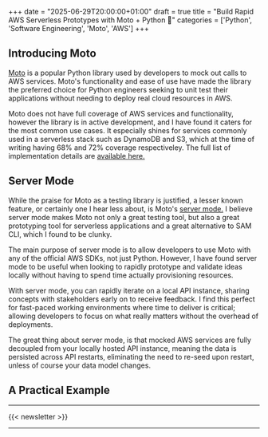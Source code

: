 +++
date = "2025-06-29T20:00:00+01:00"
draft = true
title = "Build Rapid AWS Serverless Prototypes with Moto + Python 🚀"
categories = ['Python', 'Software Engineering', 'Moto', 'AWS']
+++

## Introducing Moto

[Moto](https://docs.getmoto.org/en/latest/) is a popular Python library used by developers to mock out calls to AWS services. Moto's functionality and ease of use have made the library the preferred choice for Python engineers seeking to unit test their applications without needing to deploy real cloud resources in AWS.

Moto does not have full coverage of AWS services and functionality, however the library is in active development, and I have found it caters for the most common use cases. It especially shines for services commonly used in a serverless stack such as DynamoDB and S3, which at the time of writing having 68% and 72% coverage respectiveley. The full list of implementation details are [available here.](https://github.com/getmoto/moto/blob/master/IMPLEMENTATION_COVERAGE.md)

## Server Mode

While the praise for Moto as a testing library is justified, a lesser known feature, or certainly one I hear less about, is Moto's [server mode.](https://docs.getmoto.org/en/latest/docs/server_mode.html) I believe server mode makes Moto not only a great testing tool, but also a great prototyping tool for serverless applications and a great alternative to SAM CLI, which I found to be clunky.

The main purpose of server mode is to allow developers to use Moto with any of the official AWS SDKs, not just Python. However, I have found server mode to be useful when looking to rapidly prototype and validate ideas locally without having to spend time actually provisioning resources.

With server mode, you can rapidly iterate on a local API instance, sharing concepts with stakeholders early on to receive feedback. I find this perfect for fast-paced working environments where time to deliver is critical; allowing developers to focus on what really matters without the overhead of deployments.

The great thing about server mode, is that mocked AWS services are fully decoupled from your locally hosted API instance, meaning the data is persisted across API restarts, eliminating the need to re-seed upon restart, unless of course your data model changes.

## A Practical Example

---

{{< newsletter >}}

---
